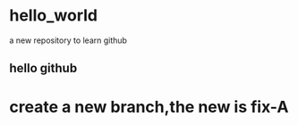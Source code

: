 # hello_world
a new repository to learn github

## hello github

# create a new branch,the new is fix-A
